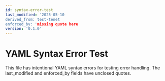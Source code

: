 ```yaml
---
id: syntax-error-test
last_modified: '2025-05-10
derived_from: test-tenet
enforced_by: 'missing quote here
version: '0.1.0'
---
```


# YAML Syntax Error Test

This file has intentional YAML syntax errors for testing error handling.
The last_modified and enforced_by fields have unclosed quotes.
